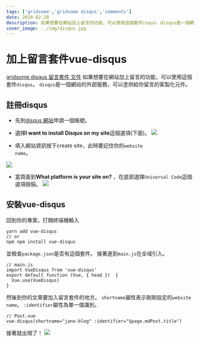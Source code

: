 ```yaml
---
tags: ['gridsome','gridsome disqus','comments']
date: 2020-02-20
description: 如果想要在網站加上留言的功能，可以使用這個套件isqus。disqus是一個網站的外部服務，可以塗供給你留言的客製化元件。
cover_image: ../img/disqus.jpg
---
```

# 加上留言套件vue-disqus
[gridsome disqus 留言套件 文件](https://gridsome.org/docs/guide-comments/#disqus)
如果想要在網站加上留言的功能，可以使用這個套件<code>disqus</code>。
<code>disqus</code>是一個網站的外部服務，可以塗供給你留言的客製化元件。
## 註冊disqus
* 先到[disqus 網站](https://disqus.com/)申請一個帳號。
* 選擇**I want to install Disqus on my site**這個選項(下面)。
![](https://i.imgur.com/Vt3O0fF.png)

* 填入網站資訊按下create site，此時要記住你的<code>website name</code>。

![](https://i.imgur.com/41z60wj.png)

* 當頁面到**What platform is your site on?** ，在底部選擇<code>Universal Code</code>這個選項按鈕。
![](https://i.imgur.com/cJ5jo0L.png)

## 安裝vue-disqus
回到你的專案，打開終端機輸入
```typescript=
yarn add vue-disqus 
// or
npm npm install vue-disqus
```
並檢查<code>package.json</code>是否有這個套件。
接著進到<code>main.js</code>在全域引入。
```typescript=
// main.js
import VueDisqus from 'vue-disqus'
export default function (Vue, { head })  {
  Vue.use(VueDisqus)
}
```
然後到你的文章要加入留言套件的地方。
<code>shortname</code>屬性表示剛剛設定的<code>website name</code>。
<code>:identifier</code>屬性為單一值識別。
```typescript=
// Post.vue
vue-disqus(shortname="jane-blog" :identifier="$page.mdPost.title")
```
接著就出現了！
![](https://i.imgur.com/AYSemls.png)
